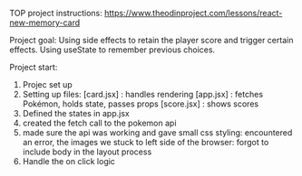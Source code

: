 TOP project instructions: https://www.theodinproject.com/lessons/react-new-memory-card

Project goal: Using side effects to retain the player score and trigger certain effects. Using useState to remember previous choices. 

Project start: 
1. Projec set up
2. Setting up files: 
[card.jsx] : handles rendering 
[app.jsx] : fetches Pokémon, holds state, passes props
[score.jsx] : shows scores
3. Defined the states in app.jsx
4. created the fetch call to the pokemon api
5. made sure the api was working and gave small css styling: encountered an error, the images we stuck to left side of the browser: forgot to include body in the layout process
6. Handle the on click logic